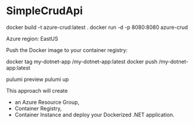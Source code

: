 # SimpleCrudApi

docker build -t azure-crud:latest .
docker run -d -p 8080:8080 azure-crud

Azure region: EastUS


Push the Docker image to your container registry:

docker tag my-dotnet-app <your-registry-login-server>/my-dotnet-app:latest
docker push <your-registry-login-server>/my-dotnet-app:latest

pulumi preview
pulumi up

This approach will create 
- an Azure Resource Group, 
- Container Registry, 
- Container Instance 
and deploy your Dockerized .NET application.







